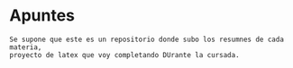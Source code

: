 # Apuntes

    Se supone que este es un repositorio donde subo los resumnes de cada materia,
    proyecto de latex que voy completando DUrante la cursada. 
